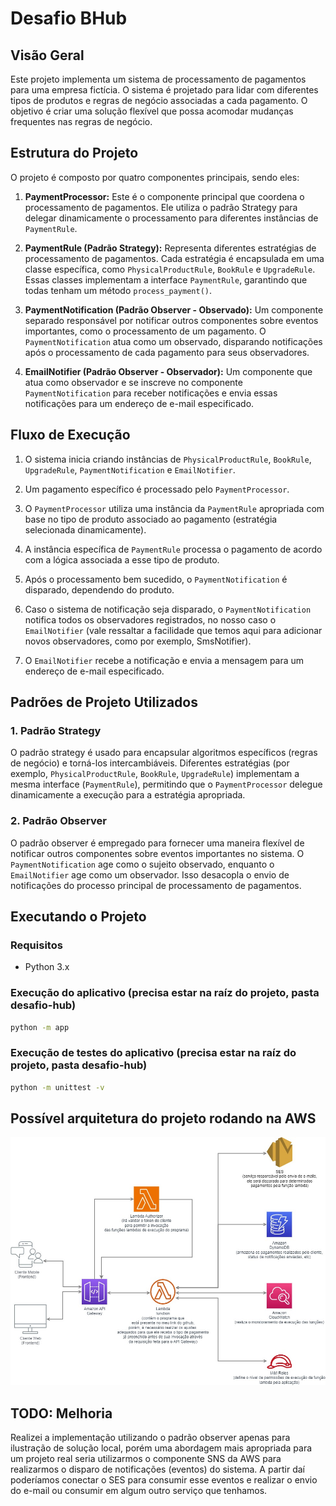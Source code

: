 # Desafio BHub

## Visão Geral

Este projeto implementa um sistema de processamento de pagamentos para uma empresa fictícia. O sistema é projetado para lidar com diferentes tipos de produtos e regras de negócio associadas a cada pagamento. O objetivo é criar uma solução flexível que possa acomodar mudanças frequentes nas regras de negócio.

## Estrutura do Projeto

O projeto é composto por quatro componentes principais, sendo eles:

1. **PaymentProcessor:** Este é o componente principal que coordena o processamento de pagamentos. Ele utiliza o padrão Strategy para delegar dinamicamente o processamento para diferentes instâncias de `PaymentRule`.

2. **PaymentRule (Padrão Strategy):** Representa diferentes estratégias de processamento de pagamentos. Cada estratégia é encapsulada em uma classe específica, como `PhysicalProductRule`, `BookRule` e `UpgradeRule`. Essas classes implementam a interface `PaymentRule`, garantindo que todas tenham um método `process_payment()`.

3. **PaymentNotification (Padrão Observer - Observado):** Um componente separado responsável por notificar outros componentes sobre eventos importantes, como o processamento de um pagamento. O `PaymentNotification` atua como um observado, disparando notificações após o processamento de cada pagamento para seus observadores.

4. **EmailNotifier (Padrão Observer - Observador):** Um componente que atua como observador e se inscreve no componente `PaymentNotification` para receber notificações e envia essas notificações para um endereço de e-mail especificado.

## Fluxo de Execução

1. O sistema inicia criando instâncias de `PhysicalProductRule`, `BookRule`, `UpgradeRule`, `PaymentNotification` e `EmailNotifier`.

2. Um pagamento específico é processado pelo `PaymentProcessor`.

3. O `PaymentProcessor` utiliza uma instância da `PaymentRule` apropriada com base no tipo de produto associado ao pagamento (estratégia selecionada dinamicamente).

4. A instância específica de `PaymentRule` processa o pagamento de acordo com a lógica associada a esse tipo de produto.

5. Após o processamento bem sucedido, o `PaymentNotification` é disparado, dependendo do produto.

6. Caso o sistema de notificação seja disparado, o `PaymentNotification` notifica todos os observadores registrados, no nosso caso o `EmailNotifier` (vale ressaltar a facilidade que temos aqui para adicionar novos observadores, como por exemplo, SmsNotifier).

7. O `EmailNotifier` recebe a notificação e envia a mensagem para um endereço de e-mail especificado.

## Padrões de Projeto Utilizados

### 1. Padrão Strategy

O padrão strategy é usado para encapsular algoritmos específicos (regras de negócio) e torná-los intercambiáveis. Diferentes estratégias (por exemplo, `PhysicalProductRule`, `BookRule`, `UpgradeRule`) implementam a mesma interface (`PaymentRule`), permitindo que o `PaymentProcessor` delegue dinamicamente a execução para a estratégia apropriada.

### 2. Padrão Observer

O padrão observer é empregado para fornecer uma maneira flexível de notificar outros componentes sobre eventos importantes no sistema. O `PaymentNotification` age como o sujeito observado, enquanto o `EmailNotifier` age como um observador. Isso desacopla o envio de notificações do processo principal de processamento de pagamentos.

## Executando o Projeto

### Requisitos
- Python 3.x

### Execução do aplicativo (precisa estar na raíz do projeto, pasta desafio-hub)
```bash
python -m app
```

### Execução de testes do aplicativo (precisa estar na raíz do projeto, pasta desafio-hub)
```bash
python -m unittest -v
```

## Possível arquitetura do projeto rodando na AWS
![Imagem da Arquitetura](./docs/arquitetura_bhub.jpg)

## TODO: Melhoria
Realizei a implementação utilizando o padrão observer apenas para ilustração de solução local, porém uma abordagem mais apropriada para um projeto real seria utilizarmos o componente SNS da AWS para realizarmos o disparo de notificações (eventos) do sistema. A partir daí poderíamos conectar o SES para consumir esse eventos e realizar o envio do e-mail ou consumir em algum outro serviço que tenhamos.